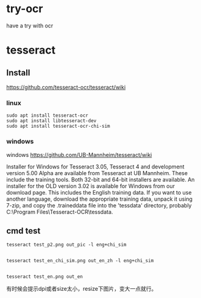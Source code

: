# try-ocr
have a try with ocr


# tesseract

## Install

https://github.com/tesseract-ocr/tesseract/wiki

### linux

```
sudo apt install tesseract-ocr
sudo apt install libtesseract-dev
sudo apt install tesseract-ocr-chi-sim
```

### windows

windows
https://github.com/UB-Mannheim/tesseract/wiki

Installer for Windows for Tesseract 3.05, Tesseract 4 and development version 5.00 Alpha are available from Tesseract at UB Mannheim. These include the training tools. Both 32-bit and 64-bit installers are available.
An installer for the OLD version 3.02 is available for Windows from our download page. This includes the English training data. If you want to use another language, download the appropriate training data, unpack it using 7-zip, and copy the .traineddata file into the 'tessdata' directory, probably C:\Program Files\Tesseract-OCR\tessdata.

## cmd test

```
tesseract test_p2.png out_pic -l eng+chi_sim 


tesseract test_en_chi_sim.png out_en_zh -l eng+chi_sim 


tesseract test_en.png out_en
```
有时候会提示dpi或者size太小，resize下图片，变大一点就行。
